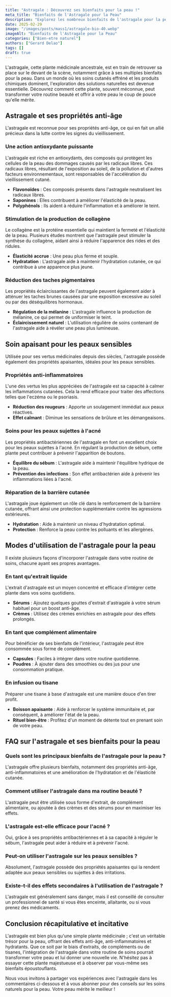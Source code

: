```yaml
---
title: "Astragale : Découvrez ses bienfaits pour la peau !"
meta_title: "Bienfaits de l'Astragale pour la Peau"
description: "Explorez les nombreux bienfaits de l'astragale pour la peau, son utilisation, ses vertus et plus encore."
date: 2025-02-29
image: "/images/posts/mass1/astragale-bio-40.webp"
imageAlt: "Bienfaits de l'Astragale pour la Peau"
categories: ["Bien-etre naturel"]
authors: ["Gerard Delao"]
tags: []
draft: true
---
```


L'astragale, cette plante médicinale ancestrale, est en train de retrouver sa place sur le devant de la scène, notamment grâce à ses multiples bienfaits pour la peau. Dans un monde où les soins cutanés effréné et les produits chimiques dominent, l'exploration des solutions naturelles est devenue essentielle. Découvrez comment cette plante, souvent méconnue, peut transformer votre routine beauté et offrir à votre peau le coup de pouce qu'elle mérite.

## Astragale et ses propriétés anti-âge

L'astragale est reconnue pour ses propriétés anti-âge, ce qui en fait un allié précieux dans la lutte contre les signes du vieillissement. 

### Une action antioxydante puissante

L'astragale est riche en antioxydants, des composés qui protègent les cellules de la peau des dommages causés par les radicaux libres. Ces radicaux libres, résultant de l'exposition au soleil, de la pollution et d'autres facteurs environnementaux, sont responsables de l'accélération du vieillissement cutané.

- **Flavonoïdes** : Ces composés présents dans l'astragale neutralisent les radicaux libres.
- **Saponines** : Elles contribuent à améliorer l'élasticité de la peau.
- **Polyphénols** : Ils aident à réduire l'inflammation et à améliorer le teint.

### Stimulation de la production de collagène

Le collagène est la protéine essentielle qui maintient la fermeté et l'élasticité de la peau. Plusieurs études montrent que l'astragale peut stimuler la synthèse du collagène, aidant ainsi à réduire l'apparence des rides et des ridules.

- **Élasticité accrue** : Une peau plus ferme et souple.
- **Hydratation** : L'astragale aide à maintenir l'hydratation cutanée, ce qui contribue à une apparence plus jeune.
  
### Réduction des taches pigmentaires

Les propriétés éclaircissantes de l'astragale peuvent également aider à atténuer les taches brunes causées par une exposition excessive au soleil ou par des déséquilibres hormonaux.

- **Régulation de la mélanine** : L'astragale influence la production de mélanine, ce qui permet de uniformiser le teint.
- **Éclaircissement naturel** : L'utilisation régulière de soins contenant de l'astragale aide à révéler une peau plus lumineuse.

## Soin apaisant pour les peaux sensibles

Utilisée pour ses vertus médicinales depuis des siècles, l'astragale possède également des propriétés apaisantes, idéales pour les peaux sensibles.

### Propriétés anti-inflammatoires

L'une des vertus les plus appréciées de l'astragale est sa capacité à calmer les inflammations cutanées. Cela la rend efficace pour traiter des affections telles que l'eczéma ou le psoriasis.

- **Réduction des rougeurs** : Apporte un soulagement immédiat aux peaux réactives.
- **Effet calmant** : Diminue les sensations de brûlure et les démangeaisons.

### Soins pour les peaux sujettes à l'acné

Les propriétés antibactériennes de l'astragale en font un excellent choix pour les peaux sujettes à l'acné. En régulant la production de sébum, cette plante peut contribuer à prévenir l'apparition de boutons.

- **Équilibre du sébum** : L'astragale aide à maintenir l'équilibre hydrique de la peau.
- **Prévention des infections** : Son effet antibactérien aide à prévenir les inflammations liées à l'acné.

### Réparation de la barrière cutanée

L'astragale joue également un rôle clé dans le renforcement de la barrière cutanée, offrant ainsi une protection supplémentaire contre les agressions extérieures.

- **Hydratation** : Aide à maintenir un niveau d'hydratation optimal.
- **Protection** : Renforce la peau contre les polluants et les allergènes.

## Modes d'utilisation de l'astragale pour la peau

Il existe plusieurs façons d'incorporer l'astragale dans votre routine de soins, chacune ayant ses propres avantages.

### En tant qu'extrait liquide

L'extrait d'astragale est un moyen concentré et efficace d'intégrer cette plante dans vos soins quotidiens.

- **Sérums** : Ajoutez quelques gouttes d'extrait d'astragale à votre sérum habituel pour un boost anti-âge.
- **Crèmes** : Utilisez des crèmes enrichies en astragale pour des effets prolongés.

### En tant que complément alimentaire

Pour bénéficier de ses bienfaits de l'intérieur, l'astragale peut être consommée sous forme de complément.

- **Capsules** : Faciles à intégrer dans votre routine quotidienne.
- **Poudres** : À ajouter dans des smoothies ou des jus pour une consommation pratique.

### En infusion ou tisane

Préparer une tisane à base d'astragale est une manière douce d'en tirer profit.

- **Boisson apaisante** : Aide à renforcer le système immunitaire et, par conséquent, à améliorer l'état de la peau.
- **Rituel bien-être** : Profitez d'un moment de détente tout en prenant soin de votre peau.

## FAQ sur l'astragale et ses bienfaits pour la peau

### Quels sont les principaux bienfaits de l'astragale pour la peau ?

L'astragale offre plusieurs bienfaits, notamment des propriétés anti-âge, anti-inflammatoires et une amélioration de l'hydratation et de l'élasticité cutanée.

### Comment utiliser l'astragale dans ma routine beauté ?

L'astragale peut être utilisée sous forme d'extrait, de complément alimentaire, ou ajoutée à des crèmes et des sérums pour en maximiser les effets.

### L'astragale est-elle efficace pour l'acné ?

Oui, grâce à ses propriétés antibactériennes et à sa capacité à réguler le sébum, l'astragale peut aider à réduire et à prévenir l'acné.

### Peut-on utiliser l'astragale sur les peaux sensibles ?

Absolument, l'astragale possède des propriétés apaisantes qui la rendent adaptée aux peaux sensibles ou sujettes à des irritations.

### Existe-t-il des effets secondaires à l'utilisation de l'astragale ?

L'astragale est généralement sans danger, mais il est conseillé de consulter un professionnel de santé si vous êtes enceinte, allaitante, ou si vous prenez des médicaments.

## Conclusion récapitulative et incitative

L'astragale est bien plus qu'une simple plante médicinale ; c'est un véritable trésor pour la peau, offrant des effets anti-âge, anti-inflammatoires et hydratants. Que ce soit par le biais d'extraits, de compléments ou de tisanes, l'intégration de l'astragale dans votre routine de soins pourrait transformer votre peau et lui donner une nouvelle vie. N'hésitez pas à essayer cette plante majestueuse et à observer par vous-même ses bienfaits époustouflants.

Nous vous invitons à partager vos expériences avec l'astragale dans les commentaires ci-dessous et à vous abonner pour des conseils sur les soins naturels pour la peau. Votre peau mérite le meilleur !


